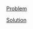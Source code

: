 [Problem](https://leetcode.com/problems/number-of-subsequences-that-satisfy-the-given-sum-condition)

[Solution](https://leetcode.com/problems/number-of-subsequences-that-satisfy-the-given-sum-condition/solutions/3492617/1498-number-of-subsequences-that-satisfy-the-given-sum-condition-simple-solution)
